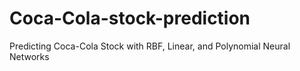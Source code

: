 # Coca-Cola-stock-prediction
Predicting Coca-Cola Stock with RBF, Linear, and Polynomial Neural Networks
